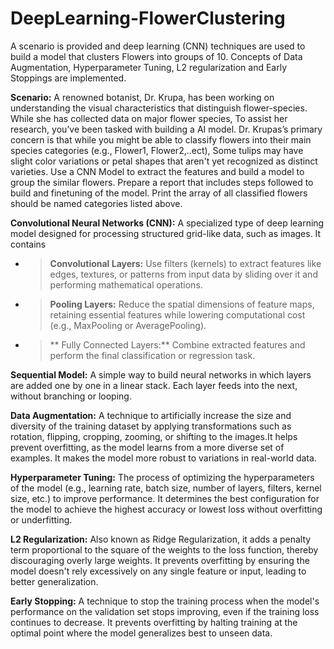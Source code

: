 # DeepLearning-FlowerClustering

A scenario is provided and deep learning (CNN) techniques are used to build a model that clusters Flowers into groups of 10. Concepts of Data Augmentation, Hyperparameter Tuning, L2 regularization and Early Stoppings are implemented.

**Scenario:** A renowned botanist, Dr. Krupa, has been working on understanding the visual characteristics that distinguish flower-species. While she has collected data on major flower species, To assist her research, you’ve been tasked with building a AI model. Dr. Krupas’s primary concern is that while you might be able to classify flowers into their main species categories (e.g., Flower1, Flower2,..ect), Some tulips may have slight color variations or petal shapes that aren't yet recognized as distinct varieties. Use a CNN Model to extract the features and build a model to group the similar flowers. Prepare a report that includes steps followed to build and finetuning of the model. Print the array of all classified flowers should be named categories listed above.

**Convolutional Neural Networks (CNN):** A specialized type of deep learning model designed for processing structured grid-like data, such as images. It contains
- > **Convolutional Layers:** Use filters (kernels) to extract features like edges, textures, or patterns from input data by sliding over it and performing mathematical operations.
- > **Pooling Layers:** Reduce the spatial dimensions of feature maps, retaining essential features while lowering computational cost (e.g., MaxPooling or AveragePooling).
- >** Fully Connected Layers:** Combine extracted features and perform the final classification or regression task.

**Sequential Model:** A simple way to build neural networks in which layers are added one by one in a linear stack. Each layer feeds into the next, without branching or looping.

**Data Augmentation:** A technique to artificially increase the size and diversity of the training dataset by applying transformations such as rotation, flipping, cropping, zooming, or shifting to the images.It helps prevent overfitting, as the model learns from a more diverse set of examples. It makes the model more robust to variations in real-world data.

**Hyperparameter Tuning:** The process of optimizing the hyperparameters of the model (e.g., learning rate, batch size, number of layers, filters, kernel size, etc.) to improve performance. It determines the best configuration for the model to achieve the highest accuracy or lowest loss without overfitting or underfitting.

**L2 Regularization:** Also known as Ridge Regularization, it adds a penalty term proportional to the square of the weights to the loss function, thereby discouraging overly large weights. It prevents overfitting by ensuring the model doesn't rely excessively on any single feature or input, leading to better generalization.

**Early Stopping:** A technique to stop the training process when the model's performance on the validation set stops improving, even if the training loss continues to decrease. It prevents overfitting by halting training at the optimal point where the model generalizes best to unseen data.
